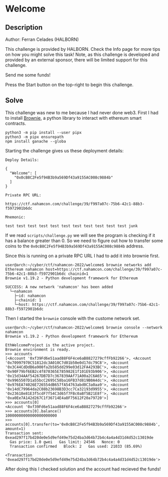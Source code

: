 # Welcome

## Description
Author: Ferran Celades (HALBORN)

This challenge is provided by HALBORN. Check the Info page for more tips on how you might solve this task! Note, as this challenge is developed and provided by an external sponsor, there will be limited support for this challenge.

Send me some funds!

Press the Start button on the top-right to begin this challenge.

## Solve
This challenge was new to me because I had never done web3. First I had to install [Brownie](https://eth-brownie.readthedocs.io), a python library to interact with ethereum smart contracts.
```
python3 -m pip install --user pipx
python3 -m pipx ensurepath
npm install ganache --globa
```
Starting the challenge gives us these deployment details:
```
Deploy Details:

{
  "Welcome": [
    "0x0cB8C2Fe5f94B3b9a569Df43a9155AC008c9884b"
  ]
}

Private RPC URL:

https://ctf.nahamcon.com/challenge/39/f997a07c-75b6-42c1-88b3-f5972901b6dc

Mnemonic:

test test test test test test test test test test test junk
```
If we read `scripts/challenge.py` we will see the program is checking if it has a balance greater than 0. So we need to figure out how to transfer some coins to the `0x0cB8C2Fe5f94B3b9a569Df43a9155AC008c9884b` address.

Since this is running on a private RPC URL I had to add it into brownie first.
```
user@arch:~/cyber/ctf/nahamcon-2022/welcome$ brownie networks add Ethereum nahamcon host=https://ctf.nahamcon.com/challenge/39/f997a07c-75b6-42c1-88b3-f5972901b6dc chainid=1
Brownie v1.19.2 - Python development framework for Ethereum

SUCCESS: A new network 'nahamcon' has been added
  └─nahamcon
    ├─id: nahamcon
    ├─chainid: 1
    └─host: https://ctf.nahamcon.com/challenge/39/f997a07c-75b6-42c1-88b3-f5972901b6dc

```

Then I started the `brownie` console with the custome network set.
```
user@arch:~/cyber/ctf/nahamcon-2022/welcome$ brownie console --network nahamcon
Brownie v1.19.2 - Python development framework for Ethereum

EthWelcomeProject is the active project.
Brownie environment is ready.
>>> accounts
[<Account '0xf39Fd6e51aad88F6F4ce6aB8827279cffFb92266'>, <Account '0x70997970C51812dc3A010C7d01b50e0d17dc79C8'>, <Account '0x3C44CdDdB6a900fa2b585dd299e03d12FA4293BC'>, <Account '0x90F79bf6EB2c4f870365E785982E1f101E93b906'>, <Account '0x15d34AAf54267DB7D7c367839AAf71A00a2C6A65'>, <Account '0x9965507D1a55bcC2695C58ba16FB37d819B0A4dc'>, <Account '0x976EA74026E726554dB657fA54763abd0C3a0aa9'>, <Account '0x14dC79964da2C08b23698B3D3cc7Ca32193d9955'>, <Account '0x23618e81E3f5cdF7f54C3d65f7FBc0aBf5B21E8f'>, <Account '0xa0Ee7A142d267C1f36714E4a8F75612F20a79720'>]
>>> accounts[0]
<Account '0xf39Fd6e51aad88F6F4ce6aB8827279cffFb92266'>
>>> accounts[0].balance()
10000000000000000000000
>>> accounts[0].transfer(to='0x0cB8C2Fe5f94B3b9a569Df43a9155AC008c9884b', amount=1)
Transaction sent: 0xead297f17bd20de0e5d9efd49e75d24ba3d64b72b4c4a4a4d31d4d52c13019de
  Gas price: 1.0 gwei   Gas limit: 24546   Nonce: 0
  Transaction confirmed   Block: 2   Gas used: 21033 (85.69%)

<Transaction '0xead297f17bd20de0e5d9efd49e75d24ba3d64b72b4c4a4a4d31d4d52c13019de'>
```
After doing this I checked solution and the account had recieved the funds!